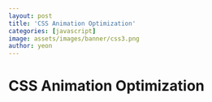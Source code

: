```yaml
---
layout: post
title: 'CSS Animation Optimization'
categories: [javascript]
image: assets/images/banner/css3.png
author: yeon
---
```


# CSS Animation Optimization

<br>
